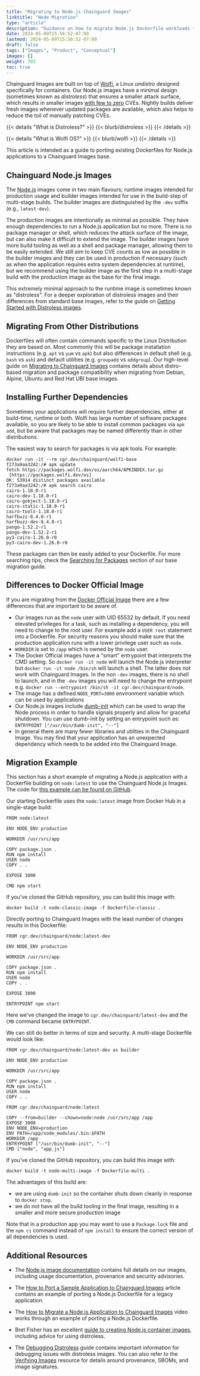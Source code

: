 ```yaml
---
title: "Migrating to Node.js Chainguard Images"
linktitle: "Node Migration"
type: "article"
description: "Guidance on how to migrate Node.js Dockerfile workloads to use Chainguard Images"
date: 2024-05-09T15:56:52-07:00
lastmod: 2024-05-09T15:56:52-07:00
draft: false
tags: ["Images", "Product", "Conceptual"]
images: []
weight: 703
toc: true
---
```


Chainguard Images are built on top of [Wolfi](/open-source/wolfi/), a Linux _undistro_ designed
specifically for containers. Our Node.js images have a minimal design (sometimes known as
_distroless_) that ensures a smaller attack surface, which results in smaller images [with few to
zero](/chainguard/chainguard-images/vuln-comparison/node/) CVEs. Nightly builds deliver fresh images
whenever updated packages are available, which also helps to reduce the toil of manually patching
CVEs.

{{< details "What is Distroless?" >}}
{{< blurb/distroless >}}
{{< /details >}}

{{< details "What is Wolfi OS?" >}}
{{< blurb/wolfi >}}
{{< /details >}}

This article is intended as a guide to porting existing Dockerfiles for Node.js applications to a
Chainguard Images base.

## Chainguard Node.js Images

The [Node.js](https://images.chainguard.dev/directory/image/node/overview?utm_source=cg-academy&utm_medium=website&utm_campaign=dev-enablement&utm_content=chainguard/migration/migrating-node) images come in two main
flavours; runtime images intended for production usage and builder images intended for use in the
build-step of multi-stage builds. The builder images are distinguished by the `-dev` suffix (e.g.,
`latest-dev`).

The production images are intentionally as minimal as possible. They have enough dependencies to run
a Node.js application but no more. There is no package manager or shell, which reduces the attack
surface of the image, but can also make it difficult to extend the image. The builder images have
more build tooling as well as a shell and package manager, allowing them to be easily extended. We
still aim to keep CVE counts as low as possible in the builder images and they can be used in
production if necessary (such as when the application requires extra system dependencies at
runtime), but we recommend using the builder image as the first step in a multi-stage build with the
production image as the base for the final image.

This extremely minimal approach to the runtime image is sometimes known as "distroless". For a
deeper exploration of distroless images and their differences from standard base images, refer to
the guide on [Getting Started with Distroless
images](/chainguard/chainguard-images/getting-started-distroless/).

## Migrating From Other Distributions

Dockerfiles will often contain commands specific to the Linux Distribution they are based on. Most
commonly this will be package installation instructions (e.g. `apt` vs `yum` vs `apk`) but also
differences in default shell (e.g. `bash` vs `ash`) and default utilities (e.g. `groupadd` vs `addgroup`).
Our high-level guide on [Migrating to Chainguard Images](/chainguard/migration/migrating-to-chainguard-images/)
contains details about distro-based migration and package compatibility when migrating from Debian,
Alpine, Ubuntu and Red Hat UBI base images.

## Installing Further Dependencies

Sometimes your applications will require further dependencies, either at build-time, runtime or
both. Wolfi has large number of software packages available, so you are likely to be able to
install common packages via `apk add`, but be aware that packages may be named differently than in
other distributions.

The easiest way to search for packages is via apk tools. For example:

```shell
docker run -it --rm cgr.dev/chainguard/wolfi-base
f273a9aa3242:/# apk update
fetch https://packages.wolfi.dev/os/aarch64/APKINDEX.tar.gz
 [https://packages.wolfi.dev/os]
OK: 53914 distinct packages available
f273a9aa3242:/# apk search cairo
cairo-1.18.0-r1
cairo-dev-1.18.0-r1
cairo-gobject-1.18.0-r1
cairo-static-1.18.0-r1
cairo-tools-1.18.0-r1
harfbuzz-8.4.0-r1
harfbuzz-dev-8.4.0-r1
pango-1.52.2-r1
pango-dev-1.52.2-r1
py3-cairo-1.26.0-r0
py3-cairo-dev-1.26.0-r0
```

These packages can then be easily added to your Dockerfile.
For more searching tips, check the [Searching for
Packages](/chainguard/migration/migrating-to-chainguard-images/#searching-for-packages)
section of our base migration guide.

## Differences to Docker Official Image

If you are migrating from the [Docker Official Image](https://hub.docker.com/_/node) there are a
few differences that are important to be aware of.

 - Our images run as the `node` user with UID 65532 by default. If you need elevated privileges
   for a task, such as installing a dependency, you will need to change to the root user. For
   example add a `USER root` statement into a Dockerfile. For security reasons you should make
   sure that the production application runs with a lower privilege user such as `node`.
 - `WORKDIR` is set to `/app` which is owned by the `node` user.
 - The Docker Official images have a "smart" entrypoint that interprets the CMD setting. So `docker
   run -it node` will launch the Node.js interpreter but `docker run -it node /bin/sh` will launch a
   shell. The latter does not work with Chainguard Images. In the non `-dev` images, there is no
   shell to launch, and in the `-dev` images you will need to change the entrypoint e.g. `docker run
   --entrypoint /bin/sh -it cgr.dev/chainguard/node`.
 - The image has a defined `NODE_PORT=3000` environment variable which can be used by applications
 - Our Node.js images include [dumb-init](https://github.com/Yelp/dumb-init) which can be used to
   wrap the Node process in order to handle signals properly and allow for graceful shutdown. You
   can use dumb-init by setting an entrypoint such as: `ENTRYPOINT ["/usr/bin/dumb-init", "--"]`
 - In general there are many fewer libraries and utilities in the Chainguard Image. You may find that
   your application has an unexpected dependency which needs to be added into the Chainguard Image.


## Migration Example

This section has a short example of migrating a Node.js application with a Dockerfile building on
`node:latest` to use the Chainguard Node.js Images. The code for [this example can be found on
GitHub](https://github.com/chainguard-dev/cg-images-node-migration).

Our starting Dockerfile uses the `node:latest` image from Docker Hub in a single-stage build:

```Docker
FROM node:latest

ENV NODE_ENV production

WORKDIR /usr/src/app

COPY package.json .
RUN npm install
USER node
COPY . .

EXPOSE 3000

CMD npm start
```

If you've cloned the GitHub repository, you can build this image with:

```
docker build -t node-classic-image -f Dockerfile-classic .
```

Directly porting to Chainguard Images with the least number of changes results in this Dockerfile:

```Docker
FROM cgr.dev/chainguard/node:latest-dev

ENV NODE_ENV production

WORKDIR /usr/src/app

COPY package.json .
RUN npm install
USER node
COPY . .

EXPOSE 3000

ENTRYPOINT npm start
```

Here we've changed the image to `cgr.dev/chainguard/latest-dev` and the `CMD` command became
`ENTRYPOINT`.

We can still do better in terms of size and security. A multi-stage Dockerfile would look like:


```Docker
FROM cgr.dev/chainguard/node:latest-dev as builder

ENV NODE_ENV production

WORKDIR /usr/src/app

COPY package.json .
RUN npm install
USER node
COPY . .

FROM cgr.dev/chainguard/node:latest

COPY --from=builder --chown=node:node /usr/src/app /app
EXPOSE 3000
ENV NODE_ENV=production
ENV PATH=/app/node_modules/.bin:$PATH
WORKDIR /app
ENTRYPOINT ["/usr/bin/dumb-init", "--"]
CMD ["node", "app.js"]
```

If you've cloned the GitHub repository, you can build this image with:

```
docker build -t node-multi-image -f Dockerfile-multi .
```

The advantages of this build are:

 - we are using `dumb-init` so the container shuts down cleanly in response to `docker stop`.
 - we do not have all the build tooling in the final image, resulting in a smaller and more secure
   production image

Note that in a production app you may want to use a `Package.lock` file and the `npm ci` command
instead of `npm install` to ensure the correct version of all dependencies is used.

## Additional Resources

 - The [Node.js image documentation](https://images.chainguard.dev/directory/image/node/overview?utm_source=cg-academy&utm_medium=website&utm_campaign=dev-enablement&utm_content=chainguard/migration/migrating-node)
contains full details on our images, including usage documentation, provenance and security
advisories.

 - The [How to Port a Sample Application to Chainguard
Images](/chainguard/migration/porting-apps-to-chainguard/) article contains an example of porting a
Node.js Dockerfile for a legacy application.

 - The [How to Migrate a Node.js Application to Chainguard Images](https://edu.chainguard.dev/chainguard/chainguard-images/videos/node-images/) video works through an example of porting a Node.js Dockerfile.

 - Bret Fisher has an excellent [guide to creating Node.js container
images](https://github.com/BretFisher/nodejs-rocks-in-docker/), including advice for using
distroless.

 - The [Debugging Distroless](/chainguard/chainguard-images/debugging-distroless-images/) guide contains important information for debugging issues with distroless images. You can also refer to the [Verifying Images](/chainguard/chainguard-images/verifying-chainguard-images-and-metadata-signatures-with-cosign/) resource for details around provenance, SBOMs, and image signatures.


